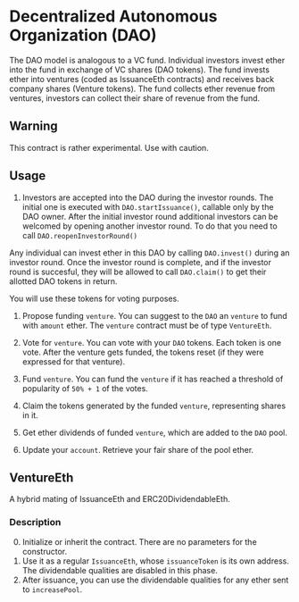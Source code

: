# Decentralized Autonomous Organization (DAO)

The DAO model is analogous to a VC fund. 
Individual investors invest ether into the fund in exchange of VC shares (DAO tokens).
The fund invests ether into ventures (coded as IssuanceEth contracts) and receives back company shares (Venture tokens).
The fund collects ether revenue from ventures, investors can collect their share of revenue from the fund.

## Warning

This contract is rather experimental. Use with caution.

## Usage

1. Investors are accepted into the DAO during the investor rounds. The initial one is executed with `DAO.startIssuance()`, callable only by the DAO owner. After the initial investor round additional investors can be welcomed by opening another investor round. To do that you need to call `DAO.reopenInvestorRound()`

Any individual can invest ether in this DAO by calling `DAO.invest()` during an investor round. Once the investor round is complete, and if the investor round is succesful, they will be allowed to call `DAO.claim()` to get their allotted DAO tokens in return.

You will use these tokens for voting purposes. 

1. Propose funding `venture`. You can suggest to the `DAO` an `venture` to fund with `amount` ether. The `venture` contract must be of type `VentureEth`.

2. Vote for `venture`. You can vote with your `DAO` tokens. Each token is one vote. After the venture gets funded, the tokens reset (if they were expressed for that venture).

3. Fund `venture`. You can fund the `venture` if it has reached a threshold of popularity of `50% + 1` of the votes.

4. Claim the tokens generated by the funded `venture`, representing shares in it.

5. Get ether dividends of funded `venture`, which are added to the `DAO` pool.

6. Update your `account`. Retrieve your fair share of the pool ether.


## VentureEth

A hybrid mating of IssuanceEth and ERC20DividendableEth. 

### Description

0. Initialize or inherit the contract. There are no parameters for the constructor.
1. Use it as a regular `IssuanceEth`, whose `issuanceToken` is its own address. The dividendable qualities are disabled in this phase.
2. After issuance, you can use the dividendable qualities for any ether sent to `increasePool`.